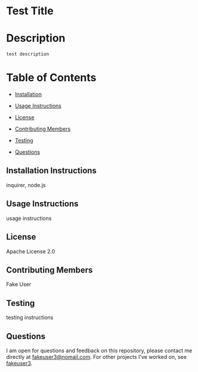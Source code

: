# Test Title
  
  # Description

    test description 

  # Table of Contents

  * [Installation](#Installation-Instructions)

  * [Usage Instructions](#Usage-Instructions)

  * [License](#License)

  * [Contributing Members](#Contributing-Members)

  * [Testing](#Testing) 
    
  * [Questions](#Questions)

  ## Installation Instructions 
  inquirer, node.js

  ## Usage Instructions
  usage instructions

  ## License
  Apache License 2.0

  ## Contributing Members
  Fake User

  ## Testing 
   testing instructions

  ## Questions

  I am open for questions and feedback on this repository, please contact me directly at fakeuser3@nomail.com. 
  For other projects I've worked on, see [fakeuser3](https://github.com/fakeuser3/).
